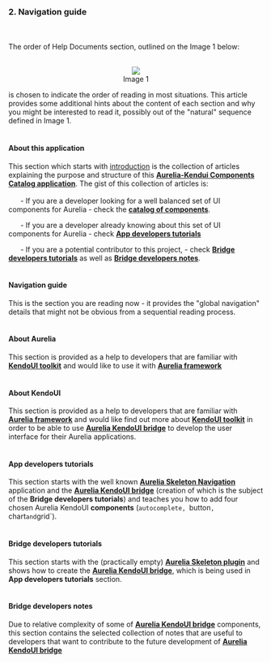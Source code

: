 <br>

### 2. Navigation guide
<br>
<br>
The order of Help Documents section, outlined on the Image 1 below:
<br><br>

<p align=center>
  <img src="http://i.imgur.com/7a11YNP.png"></img>
<br>
  Image 1
</p>

is chosen to indicate the order of reading in most situations. This article provides some additional hints about the content of each section and why you might be interested to read it, possibly out of the "natural" sequence defined in Image 1.
<br><br>

#### About this application

This section which starts with [introduction](#/help/docs/about_this_application/1._introduction) is the collection of articles explaining the purpose and structure of this **[Aurelia-Kendui Components Catalog application](http://aurelia-ui-toolkits.github.io/demo-kendo/)**. The gist of this collection of articles is:
<br><br>
&nbsp; &nbsp; &nbsp; - If you are a developer looking for a well balanced set of UI components for Aurelia - check the **[catalog of components](http://aurelia-ui-toolkits.github.io/demo-kendo/#/samples)**.

&nbsp; &nbsp; &nbsp; - If you are a developer already knowing about this set of UI components for Aurelia - check **[App developers tutorials](#/help/docs/app_developers_tutorials/1._introduction)**

&nbsp; &nbsp; &nbsp; - If you are a potential contributor to this project, - check **[Bridge developers tutorials](#/help/docs/bridge_developers_tutorials/1._introduction)** as well as **[Bridge developers notes](#/help/docs/bridge_developers_notes/1._introduction)**.
<br><br>

#### Navigation guide

This is the section you are reading now - it provides the "global navigation" details that might not be obvious from a sequential reading process.
<br><br>

#### About Aurelia

This section is provided as a help to developers that are familiar with **[KendoUI toolkit](http://www.telerik.com/kendo-ui)** and would like to use it with **[Aurelia framework](http://aurelia.io/)**
<br><br>

#### About KendoUI

This section is provided as a help to developers that are familiar with **[Aurelia framework](http://aurelia.io/)** and would like find out more about **[KendoUI toolkit](http://www.telerik.com/kendo-ui)** in order to be able to use **[Aurelia KendoUI bridge](https://github.com/aurelia-ui-toolkits/aurelia-kendoui-bridge)** to develop the user interface for their Aurelia applications.
<br><br>

#### App developers tutorials

This section starts with the well known **[Aurelia Skeleton Navigation](https://github.com/aurelia/skeleton-navigation/tree/master/skeleton-es2016)** application and the **[Aurelia KendoUI bridge](https://github.com/aurelia-ui-toolkits/skeleton-navigation-kendo)** (creation of which is the subject of the **Bridge developers tutorials**) and teaches you how to add four chosen Aurelia KendoUI **components** (`autocomplete, `button`, `chart` and `grid`).
<br><br>

#### Bridge developers tutorials

This section starts with the (practically empty) **[Aurelia Skeleton plugin](https://github.com/aurelia/skeleton-plugin)** and shows how to create the **[Aurelia KendoUI bridge](https://github.com/aurelia-ui-toolkits/skeleton-navigation-kendo)**, which is being used in **App developers tutorials** section.
<br><br>

#### Bridge developers notes

Due to relative complexity of some of **[Aurelia KendoUI bridge](https://github.com/aurelia-ui-toolkits/aurelia-kendoui-bridge)** components, this section contains the selected collection of notes that are useful to developers that want to contribute to the future development of **[Aurelia KendoUI bridge](https://github.com/aurelia-ui-toolkits/aurelia-kendoui-bridge)**
<br><br>

